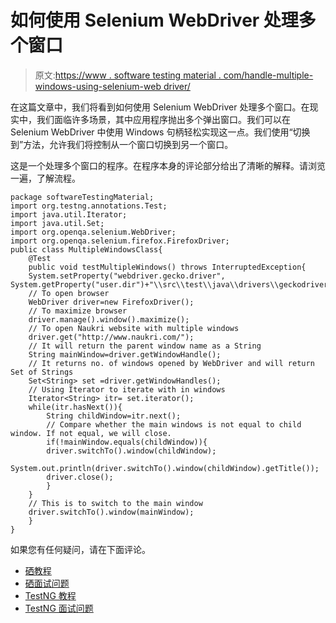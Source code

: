 # 如何使用 Selenium WebDriver 处理多个窗口

> 原文:[https://www . software testing material . com/handle-multiple-windows-using-selenium-web driver/](https://www.softwaretestingmaterial.com/handle-multiple-windows-using-selenium-webdriver/)

在这篇文章中，我们将看到如何使用 Selenium WebDriver 处理多个窗口。在现实中，我们面临许多场景，其中应用程序抛出多个弹出窗口。我们可以在 Selenium WebDriver 中使用 Windows 句柄轻松实现这一点。我们使用“切换到”方法，允许我们将控制从一个窗口切换到另一个窗口。

这是一个处理多个窗口的程序。在程序本身的评论部分给出了清晰的解释。请浏览一遍，了解流程。

```
package softwareTestingMaterial;
import org.testng.annotations.Test;
import java.util.Iterator;
import java.util.Set;
import org.openqa.selenium.WebDriver;
import org.openqa.selenium.firefox.FirefoxDriver;
public class MultipleWindowsClass{
	@Test
	public void testMultipleWindows() throws InterruptedException{
	System.setProperty("webdriver.gecko.driver", System.getProperty("user.dir")+"\\src\\test\\java\\drivers\\geckodriver.exe");
	// To open browser
	WebDriver driver=new FirefoxDriver();
	// To maximize browser
	driver.manage().window().maximize();
	// To open Naukri website with multiple windows
	driver.get("http://www.naukri.com/");
	// It will return the parent window name as a String
	String mainWindow=driver.getWindowHandle();
	// It returns no. of windows opened by WebDriver and will return Set of Strings
	Set<String> set =driver.getWindowHandles();
	// Using Iterator to iterate with in windows
	Iterator<String> itr= set.iterator();
	while(itr.hasNext()){
		String childWindow=itr.next();
	   	// Compare whether the main windows is not equal to child window. If not equal, we will close.
		if(!mainWindow.equals(childWindow)){
		driver.switchTo().window(childWindow);
		System.out.println(driver.switchTo().window(childWindow).getTitle());
		driver.close();
		}
	}
	// This is to switch to the main window
	driver.switchTo().window(mainWindow);
	}
}
```

如果您有任何疑问，请在下面评论。

*   [硒教程](https://www.softwaretestingmaterial.com/selenium-tutorial/)
*   [硒面试问题](https://www.softwaretestingmaterial.com/selenium-interview-questions/)
*   [TestNG 教程](https://www.softwaretestingmaterial.com/testng-tutorial/)
*   [TestNG 面试问题](https://www.softwaretestingmaterial.com/testng-interview-questions/)